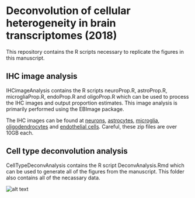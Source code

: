 # Deconvolution of cellular heterogeneity in brain transcriptomes (2018)

This repository contains the R scripts necessary to replicate the figures in this manuscript.

## IHC image analysis

IHCimageAnalysis contains the R scripts neuroProp.R, astroProp.R, microgliaProp.R, endoProp.R and oligoProp.R which can be used to process the IHC images and output proportion estimates. This image analysis is primarily performed using the EBImage package.

The IHC images can be found at [neurons](https://www.dropbox.com/s/k1lq99b8hmpgy7o/NeuN.zip?dl=0), [astrocytes](https://www.dropbox.com/s/z67ft05x1xnzofv/GFAP.zip?dl=0), [microglia](https://www.dropbox.com/s/4ihwqhmh3gtap1r/iba1.zip?dl=0), [oligodendrocytes](https://www.dropbox.com/s/yvf0wb22zy3lwam/Olig2.zip?dl=0) and [endothelial cells](https://www.dropbox.com/s/lyykkg62u0j4984/PECAM.zip?dl=0). Careful, these zip files are over 10GB each.



## Cell type deconvolution analysis

CellTypeDeconvAnalysis contains the R script DeconvAnalysis.Rmd which can be used to generate all of the figures from the manuscript. This folder also contains all of the necassary data.


![alt text](https://github.com/ellispatrick/CortexCellDeconv/raw/master/CellTypeDeconvAnalysis/figures/Figure2b_proportionDarmanis-1.png "Figure 2b")



